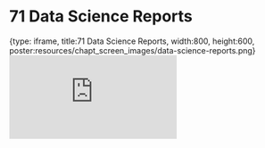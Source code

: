 # 71 Data Science Reports
 
{type: iframe, title:71 Data Science Reports, width:800, height:600, poster:resources/chapt_screen_images/data-science-reports.png}
![](https://datatrail-jhu.github.io/DataTrail_ReOrg/no_toc/data-science-reports.html)
 

 
